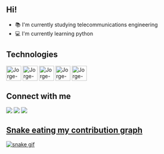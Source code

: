 ## Hi! 

- 📚 I'm currently studying telecommunications engineering
- 💻 I'm currently learning python

## Technologies

<div style="display: incline_block"><cbr>
  <img align="center" alt="Jorge-C" heigth ="30" width="40" src="https://cdn.jsdelivr.net/gh/devicons/devicon/icons/c/c-original.svg"/>
  <img align="center" alt="Jorge-C" heigth ="30" width="40" src="https://cdn.jsdelivr.net/gh/devicons/devicon/icons/csharp/csharp-original.svg"/>
  <img align="center" alt="Jorge-Java" heigth ="30" width="40" src="https://cdn.jsdelivr.net/gh/devicons/devicon/icons/java/java-original.svg"/>
  <img align="center" alt="Jorge-C" heigth ="30" width="40" src="https://cdn.jsdelivr.net/gh/devicons/devicon/icons/linux/linux-original.svg"/>
  <img align="center" alt="Jorge-C" heigth ="30" width="40" src="https://cdn.jsdelivr.net/gh/devicons/devicon/icons/docker/docker-original-wordmark.svg" />
  </div>



## Connect with me
<p align ="left">
    
<a href =https://www.linkedin.com/in/jorge-garc%C3%ADa-duque-13718a152/><img src="https://img.icons8.com/color/48/000000/linkedin.png"/></a>
<a href =https://www.instagram.com/jorge__gd><img src="https://img.icons8.com/color/48/000000/instagram-new--v1.png"/></a>
<a href ="mailto:jorgenchu@gmail.com"/><img src="https://img.icons8.com/color/48/000000/gmail-new.png"/>


## Snake eating my contribution graph
![snake gif](https://github.com/jorgenchu/jorgenchu/blob/output/github-contribution-grid-snake.gif)
